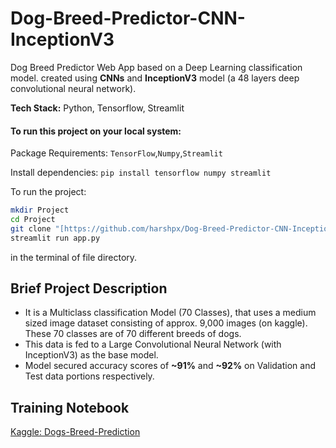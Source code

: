# Dog-Breed-Predictor-CNN-InceptionV3
Dog Breed Predictor Web App based on a Deep Learning classification model. created using **CNNs** and **InceptionV3** model (a 48 layers deep convolutional neural network).

**Tech Stack:** Python, Tensorflow, Streamlit

#### To run this project on your local system: 
Package Requirements: `TensorFlow`,`Numpy`,`Streamlit`

Install dependencies: `pip install tensorflow numpy streamlit`

To run the project:

```bash
mkdir Project
cd Project
git clone "[https://github.com/harshpx/Dog-Breed-Predictor-CNN-InceptionV3.git](https://github.com/harshpx/Dog-Breed-Predictor-CNN-InceptionV3.git)"
streamlit run app.py
```

in the terminal of file directory.

## Brief Project Description
* It is a Multiclass classification Model (70 Classes), that uses a medium sized image dataset consisting of approx. 9,000 images (on kaggle). These 70 classes are of 70 different breeds of dogs.
* This data is fed to a Large Convolutional Neural Network (with InceptionV3) as the base model.
* Model secured accuracy scores of **~91%** and **~92%** on Validation and Test data portions respectively.

## Training Notebook
[Kaggle: Dogs-Breed-Prediction](https://www.kaggle.com/code/harshpriye/dogs-breed-prediction-cnn-inceptionv3/notebook)
